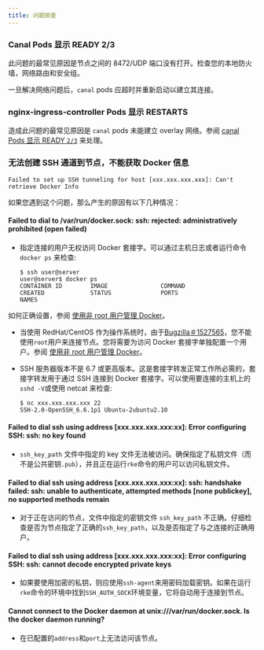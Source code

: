```yaml
---
title: 问题排查
---
```


### Canal Pods 显示 READY 2/3

此问题的最常见原因是节点之间的 8472/UDP 端口没有打开。检查您的本地防火墙，网络路由和安全组。

一旦解决网络问题后，`canal` pods 应超时并重新启动以建立其连接。

### nginx-ingress-controller Pods 显示 RESTARTS

造成此问题的最常见原因是 `canal` pods 未能建立 overlay 网络。参阅 [canal Pods 显示 READY `2/3`](#canal-pods-显示-ready-23) 来处理。

### 无法创建 SSH 通道到节点，不能获取 Docker 信息

```
Failed to set up SSH tunneling for host [xxx.xxx.xxx.xxx]: Can't retrieve Docker Info
```

如果您遇到这个问题，那么产生的原因有以下几种情况：

#### Failed to dial to /var/run/docker.sock: ssh: rejected: administratively prohibited (open failed)

- 指定连接的用户无权访问 Docker 套接字。可以通过主机日志或者运行命令 `docker ps` 来检查:

  ```
  $ ssh user@server
  user@server$ docker ps
  CONTAINER ID        IMAGE               COMMAND                  CREATED             STATUS              PORTS                    NAMES
  ```

如何正确设置，参阅 [使用非 root 用户管理 Docker](https://docs.docker.com/install/linux/linux-postinstall/#manage-docker-as-a-non-root-user)。

- 当使用 RedHat/CentOS 作为操作系统时，由于[Bugzilla＃1527565](https://bugzilla.redhat.com/show_bug.cgi?id=1527565)，您不能使用`root`用户来连接节点。您将需要为访问 Docker 套接字单独配置一个用户。参阅 [使用非 root 用户管理 Docker](https://docs.docker.com/install/linux/linux-postinstall/#manage-docker-as-a-non-root-user)。

- SSH 服务器版本不是 6.7 或更高版本。这是套接字转发正常工作所必需的，套接字转发用于通过 SSH 连接到 Docker 套接字。可以使用要连接的主机上的`sshd -V`或使用 netcat 来检查:

  ```
  $ nc xxx.xxx.xxx.xxx 22
  SSH-2.0-OpenSSH_6.6.1p1 Ubuntu-2ubuntu2.10
  ```

#### Failed to dial ssh using address [xxx.xxx.xxx.xxx:xx]: Error configuring SSH: ssh: no key found

- `ssh_key_path` 文件中指定的 key 文件无法被访问。确保指定了私钥文件（而不是公共密钥`.pub`），并且正在运行`rke`命令的用户可以访问私钥文件。

#### Failed to dial ssh using address [xxx.xxx.xxx.xxx:xx]: ssh: handshake failed: ssh: unable to authenticate, attempted methods [none publickey], no supported methods remain

- 对于正在访问的节点，文件中指定的密钥文件 `ssh_key_path` 不正确。仔细检查是否为节点指定了正确的`ssh_key_path`，以及是否指定了与之连接的正确用户。

#### Failed to dial ssh using address [xxx.xxx.xxx.xxx:xx]: Error configuring SSH: ssh: cannot decode encrypted private keys

- 如果要使用加密的私钥，则应使用`ssh-agent`来用密码加载密钥。如果在运行`rke`命令的环境中找到`SSH_AUTH_SOCK`环境变量，它将自动用于连接到节点。

#### Cannot connect to the Docker daemon at unix:///var/run/docker.sock. Is the docker daemon running?

- 在已配置的`address`和`port`上无法访问该节点。
